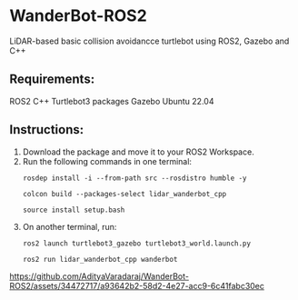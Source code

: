 # WanderBot-ROS2
LiDAR-based basic collision avoidancce turtlebot using ROS2, Gazebo and C++

## Requirements:
ROS2
C++
Turtlebot3 packages
Gazebo
Ubuntu 22.04

## Instructions:
1) Download the package and move it to your ROS2 Workspace.
2) Run the following commands in one terminal:
   ```console
   rosdep install -i --from-path src --rosdistro humble -y
   
   colcon build --packages-select lidar_wanderbot_cpp
   
   source install setup.bash
   ```
3) On another terminal, run:
   ```console
   ros2 launch turtlebot3_gazebo turtlebot3_world.launch.py
   ```
   ```console
   ros2 run lidar_wanderbot_cpp wanderbot
   ```

https://github.com/AdityaVaradaraj/WanderBot-ROS2/assets/34472717/a93642b2-58d2-4e27-acc9-6c41fabc30ec

